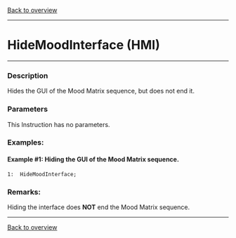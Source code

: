 [Back to overview](index.md)

---
# HideMoodInterface (HMI)
---
### Description
Hides the GUI of the Mood Matrix sequence, but does not end it.

### Parameters
This Instruction has no parameters.

### Examples:
#### Example #1: Hiding the GUI of the Mood Matrix sequence.
```
1:  HideMoodInterface;
```

### Remarks:
Hiding the interface does **NOT** end the Mood Matrix sequence.

---
[Back to overview](index.md)
